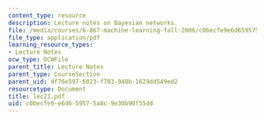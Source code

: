 ```yaml
---
content_type: resource
description: Lecture notes on Bayesian networks.
file: /media/courses/6-867-machine-learning-fall-2006/c0becfe9e6d659575a8c9e30b90f55dd_lec21.pdf
file_type: application/pdf
learning_resource_types:
- Lecture Notes
ocw_type: OCWFile
parent_title: Lecture Notes
parent_type: CourseSection
parent_uid: df76e597-6023-f703-940b-1629dd549ed2
resourcetype: Document
title: lec21.pdf
uid: c0becfe9-e6d6-5957-5a8c-9e30b90f55dd
---
```

